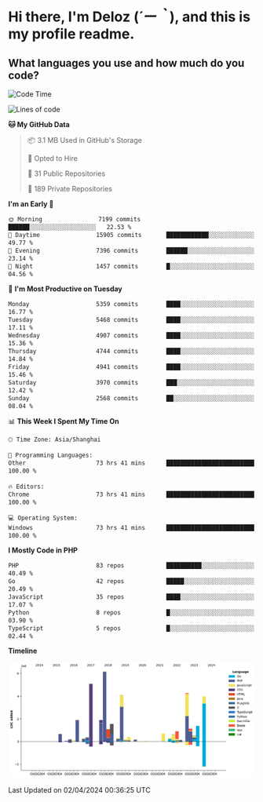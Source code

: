 # **Hi there, I'm Deloz (*´ー｀*), and this is my profile readme.**

## **What languages you use and how much do you code?**

<!--START_SECTION:waka-->
![Code Time](http://img.shields.io/badge/Code%20Time-3%2C654%20hrs%207%20mins-blue)

![Lines of code](https://img.shields.io/badge/From%20Hello%20World%20I%27ve%20Written-38.3%20million%20lines%20of%20code-blue)

**🐱 My GitHub Data** 

> 📦 3.1 MB Used in GitHub's Storage 
 > 
> 💼 Opted to Hire
 > 
> 📜 31 Public Repositories 
 > 
> 🔑 189 Private Repositories 
 > 
**I'm an Early 🐤** 

```text
🌞 Morning                7199 commits        ██████░░░░░░░░░░░░░░░░░░░   22.53 % 
🌆 Daytime                15905 commits       ████████████░░░░░░░░░░░░░   49.77 % 
🌃 Evening                7396 commits        ██████░░░░░░░░░░░░░░░░░░░   23.14 % 
🌙 Night                  1457 commits        █░░░░░░░░░░░░░░░░░░░░░░░░   04.56 % 
```
📅 **I'm Most Productive on Tuesday** 

```text
Monday                   5359 commits        ████░░░░░░░░░░░░░░░░░░░░░   16.77 % 
Tuesday                  5468 commits        ████░░░░░░░░░░░░░░░░░░░░░   17.11 % 
Wednesday                4907 commits        ████░░░░░░░░░░░░░░░░░░░░░   15.36 % 
Thursday                 4744 commits        ████░░░░░░░░░░░░░░░░░░░░░   14.84 % 
Friday                   4941 commits        ████░░░░░░░░░░░░░░░░░░░░░   15.46 % 
Saturday                 3970 commits        ███░░░░░░░░░░░░░░░░░░░░░░   12.42 % 
Sunday                   2568 commits        ██░░░░░░░░░░░░░░░░░░░░░░░   08.04 % 
```


📊 **This Week I Spent My Time On** 

```text
🕑︎ Time Zone: Asia/Shanghai

💬 Programming Languages: 
Other                    73 hrs 41 mins      █████████████████████████   100.00 % 

🔥 Editors: 
Chrome                   73 hrs 41 mins      █████████████████████████   100.00 % 

💻 Operating System: 
Windows                  73 hrs 41 mins      █████████████████████████   100.00 % 
```

**I Mostly Code in PHP** 

```text
PHP                      83 repos            ██████████░░░░░░░░░░░░░░░   40.49 % 
Go                       42 repos            █████░░░░░░░░░░░░░░░░░░░░   20.49 % 
JavaScript               35 repos            ████░░░░░░░░░░░░░░░░░░░░░   17.07 % 
Python                   8 repos             █░░░░░░░░░░░░░░░░░░░░░░░░   03.90 % 
TypeScript               5 repos             █░░░░░░░░░░░░░░░░░░░░░░░░   02.44 % 
```



**Timeline**

![Lines of Code chart](https://raw.githubusercontent.com/deloz/deloz/main/assets/bar_graph.png)


 Last Updated on 02/04/2024 00:36:25 UTC
<!--END_SECTION:waka-->
